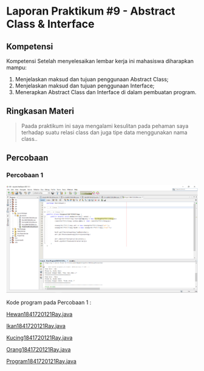# Laporan Praktikum #9 - Abstract Class & Interface

## Kompetensi

Kompetensi Setelah menyelesaikan lembar kerja ini mahasiswa diharapkan mampu: 
1. Menjelaskan maksud dan tujuan penggunaan Abstract Class; 
2. Menjelaskan maksud dan tujuan penggunaan Interface; 
3. Menerapkan Abstract Class dan Interface di dalam pembuatan program. 

## Ringkasan Materi

>Paada praktikum ini saya mengalami kesulitan pada pehaman saya terhadap suatu relasi class dan juga tipe data menggunakan nama class..

## Percobaan

### Percobaan 1

![contoh screenshot](img/Screenshot_1.png)

Kode program pada Percobaan 1 : 

[Hewan1841720121Ray.java](../../src/9_Abstract_Class_dan_Interface/Percobaan1/Hewan1841720121Ray.java)

[Ikan1841720121Ray.java](../../src/9_Abstract_Class_dan_Interface/Percobaan1/Ikan1841720121Ray.java)

[Kucing1841720121Ray.java](../../src/9_Abstract_Class_dan_Interface/Percobaan1/Kucing1841720121Ray.java)

[Orang1841720121Ray.java](../../src/9_Abstract_Class_dan_Interface/Percobaan1/Orang1841720121Ray.java)

[Program1841720121Ray.java](../../src/9_Abstract_Class_dan_Interface/Percobaan1/Program1841720121Ray.java)